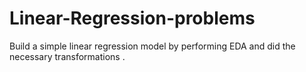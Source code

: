 # Linear-Regression-problems
Build a simple linear regression model by performing EDA and did the necessary transformations .
